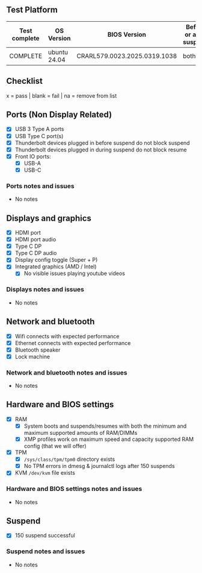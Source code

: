 ## Test Platform

| Test complete | OS Version    | BIOS Version | Before or after suspend |
| ------------- | ------------- | ------------ | ----------------------- |
| COMPLETE      | ubuntu 24.04  | CRARL579.0023.2025.0319.1038 | both  |

## Checklist
x = pass | blank = fail | na = remove from list

## Ports (Non Display Related)

- [x] USB 3 Type A ports
- [x] USB Type C port(s)
- [x] Thunderbolt devices plugged in before suspend do not block suspend
- [x] Thunderbolt devices plugged in during suspend do not block resume
- [x] Front IO ports:
  - [x] USB-A
  - [x] USB-C

### Ports notes and issues

- No notes

## Displays and graphics

- [x] HDMI port
- [x] HDMI port audio
- [x] Type C DP
- [x] Type C DP audio
- [x] Display config toggle (Super + P)
- [x] Integrated graphics (AMD / Intel) 
  - [x] No visible issues playing youtube videos

### Displays notes and issues

- No notes

## Network and bluetooth

- [x] Wifi connects with expected performance
- [x] Ethernet connects with expected performance
- [x] Bluetooth speaker
- [x] Lock machine

### Network and bluetooth notes and issues

- No notes

## Hardware and BIOS settings

- [x] RAM
    - [x] System boots and suspends/resumes with both the minimum and maximum supported amounts of RAM/DIMMs
    - [x] XMP profiles work on maximum speed and capacity supported RAM config (that we will offer)
- [x] TPM
    - [x] `/sys/class/tpm/tpm0` directory exists
    - [x] No TPM errors in dmesg & journalctl logs after 150 suspends
- [x] KVM `/dev/kvm` file exists

### Hardware and BIOS settings notes and issues

- No notes

## Suspend

- [x] 150 suspend successful

### Suspend notes and issues

- No notes


